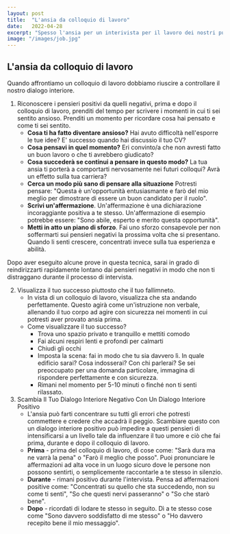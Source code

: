 ```yaml
---
layout: post
title:  "L'ansia da colloquio di lavoro"
date:   2022-04-28
excerpt: "Spesso l'ansia per un interivista per il lavoro dei nostri può giocare brutti scherzi, scopiamo come affrontarla al meglio"
image: "/images/job.jpg"
---
```


## L'ansia da colloquio di lavoro

Quando affrontiamo un colloquio di lavoro dobbiamo riuscire a controllare il nostro dialogo interiore. 

1. Riconoscere i pensieri positivi da quelli negativi, prima e dopo il colloquio di lavoro, prenditi del tempo per scrivere i momenti in cui ti sei sentito ansioso. Prenditi un momento per ricordare cosa hai pensato e come ti sei sentito.
   - **Cosa ti ha fatto diventare ansioso?** Hai avuto difficoltà nell'esporre le tue idee? E' successo quando hai discussio il tuo CV?
   - **Cosa pensavi in quel momento?** Eri convinto/a  che non avresti fatto un buon lavoro o che ti avrebbero giudicato?
   - **Cosa succederà se continui a pensare in questo modo?** La tua ansia ti porterà a comportarti nervosamente nei futuri colloqui? Avrà un effetto sulla tua carriera?
   - **Cerca un modo più sano di pensare alla situazione** Potresti pensare: "Questa è un'opportunità entusiasmante e farò del mio meglio per dimostrare di essere un buon candidato per il ruolo".
   - **Scrivi un'affermazione**. Un'affermazione è una dichiarazione incoraggiante positiva a te stesso. Un'affermazione di esempio potrebbe essere: "Sono abile, esperto e merito questa opportunità".
   - **Metti in atto un piano di sforzo**.  Fai uno sforzo consapevole per non soffermarti sui pensieri negativi la prossima volta che si presentano. Quando li senti crescere, concentrati invece sulla tua esperienza e abilità.

Dopo aver eseguito alcune prove in questa tecnica, sarai in grado di reindirizzarti rapidamente lontano dai pensieri negativi in ​​modo che non ti distraggano durante il processo di intervista.

2. Visualizza il tuo successo piuttosto che il tuo fallimneto.
   -  In vista di un colloquio di lavoro, visualizza che sta andando perfettamente. Questo agirà come un'istruzione non verbale, allenando il tuo corpo ad agire con sicurezza nei momenti in cui potresti aver provato ansia prima.
   -  Come visualizzare il tuo successo?
      -  Trova uno spazio privato e tranquillo e mettiti comodo
      -  Fai alcuni respiri lenti e profondi per calmarti
      -  Chiudi gli occhi
      -  Imposta la scena: fai in modo che tu sia davvero lì. In quale edificio sarai? Cosa indosserai? Con chi parlerai? Se sei preoccupato per una domanda particolare, immagina di rispondere perfettamente e con sicurezza. 
      -  Rimani nel momento per 5-10 minuti o finché non ti senti rilassato.
3. Scambia Il Tuo Dialogo Interiore Negativo Con Un Dialogo Interiore Positivo
   - L'ansia può farti concentrare su tutti gli errori che potresti commettere e credere che accadrà il peggio. Scambiare questo con un dialogo interiore positivo può impedire a questi pensieri di intensificarsi a un livello tale da influenzare il tuo umore e ciò che fai prima, durante e dopo il colloquio di lavoro.
   - **Prima** - prima del colloquio di lavoro, dì cose come: "Sarà dura ma ne varrà la pena" o "Farò il meglio che posso". Puoi pronunciare le affermazioni ad alta voce in un luogo sicuro dove le persone non possono sentirti, o semplicemente raccontarle a te stesso in silenzio.
   - **Durante** - rimani positivo durante l'intervista. Pensa ad affermazioni positive come: "Concentrati su quello che sta succedendo, non su come ti senti", "So che questi nervi passeranno" o "So che starò bene".
   - **Dopo** - ricordati di lodare te stesso in seguito. Dì a te stesso cose come "Sono davvero soddisfatto di me stesso" o "Ho davvero recepito bene il mio messaggio".